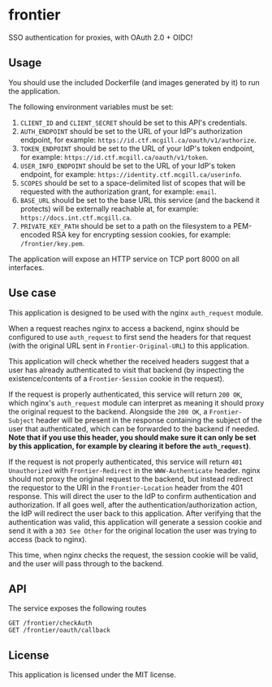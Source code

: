 # frontier

SSO authentication for proxies, with OAuth 2.0 + OIDC! 

## Usage

You should use the included Dockerfile (and images generated by it) to run the application.

The following environment variables must be set:
1. `CLIENT_ID` and `CLIENT_SECRET` should be set to this API's credentials.
1. `AUTH_ENDPOINT` should be set to the URL of your IdP's authorization endpoint, for example: `https://id.ctf.mcgill.ca/oauth/v1/authorize`.
1. `TOKEN_ENDPOINT` should be set to the URL of your IdP's token endpoint, for example: `https://id.ctf.mcgill.ca/oauth/v1/token`.
1. `USER_INFO_ENDPOINT` should be set to the URL of your IdP's token endpoint, for example: `https://identity.ctf.mcgill.ca/userinfo`.
1. `SCOPES` should be set to a space-delimited list of scopes that will be requested with the authorization grant, for example: `email`.
1. `BASE_URL` should be set to the base URL this service (and the backend it protects) will be externally reachable at, for example: `https://docs.int.ctf.mcgill.ca`. 
1. `PRIVATE_KEY_PATH` should be set to a path on the filesystem to a PEM-encoded RSA key for encrypting session cookies, for example: `/frontier/key.pem`. 

The application will expose an HTTP service on TCP port 8000 on all interfaces.

## Use case

This application is designed to be used with the nginx `auth_request` module.

When a request reaches nginx to access a backend, nginx should be configured to use `auth_request` to first send the headers for that request (with the original URL sent in `Frontier-Original-URL`) to this application.

This application will check whether the received headers suggest that a user has already authenticated to visit that backend (by inspecting the existence/contents of a `Frontier-Session` cookie in the request). 

If the request is properly authenticated, this service will return `200 OK`, which nginx's `auth_request` module can interpret as meaning it should proxy the original request to the backend. Alongside the `200 OK`, a `Frontier-Subject` header will be present in the response containing the subject of the user that authenticated, which can be forwarded to the backend if needed. **Note that if you use this header, you should make sure it can only be set by this application, for example by clearing it before the `auth_request`)**.

If the request is not properly authenticated, this service will return `401 Unauthorized` with `Frontier-Redirect` in the `WWW-Authenticate` header. nginx should not proxy the original request to the backend, but instead redirect the requestor to the URI in the `Frontier-Location` header from the 401 response. 
This will direct the user to the IdP to confirm authentication and authorization. If all goes well, after the authentication/authorization action, the IdP will redirect the user back to this application. After verifying that the authentication was valid, this application will generate a session cookie and send it with a `303 See Other` for the original location the user was trying to access (back to nginx).

This time, when nginx checks the request, the session cookie will be valid, and the user will pass through to the backend.

## API

The service exposes the following routes

```
GET /frontier/checkAuth
GET /frontier/oauth/callback
```

## License

This application is licensed under the MIT license.
